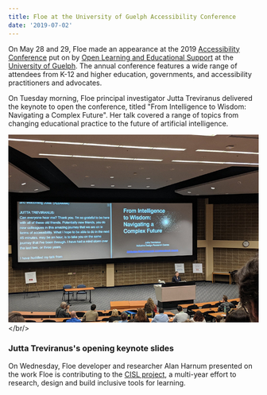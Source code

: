 ```yaml
---
title: Floe at the University of Guelph Accessibility Conference
date: '2019-07-02'
---
```

On May 28 and 29, Floe made an appearance at the 2019 [Accessibility Conference](https://opened.uoguelph.ca/accessibility-conference)
put on by [Open Learning and Educational Support](https://opened.uoguelph.ca/)
at the [University of Guelph](https://opened.uoguelph.ca/). The annual conference features a
wide range of attendees from K-12 and higher education, governments, and accessibility practitioners and advocates.

On Tuesday morning, Floe principal investigator Jutta Treviranus delivered the keynote to open the conference,
titled "From Intelligence to Wisdom: Navigating a Complex Future". Her talk covered a range of topics from
changing educational practice to the future of artificial intelligence.

<img src="images/guelph-2019-jt.png" alt="Photograph from a distance of Jutta Treviranus delivering a keynote." /></br/>

### Jutta Treviranus's opening keynote slides

On Wednesday, Floe developer and researcher Alan Harnum presented on the work Floe is contributing to the
[CISL project](2019-02-07-CISL-site-and-demo.html), a multi-year effort to research, design
and build inclusive tools for learning.
